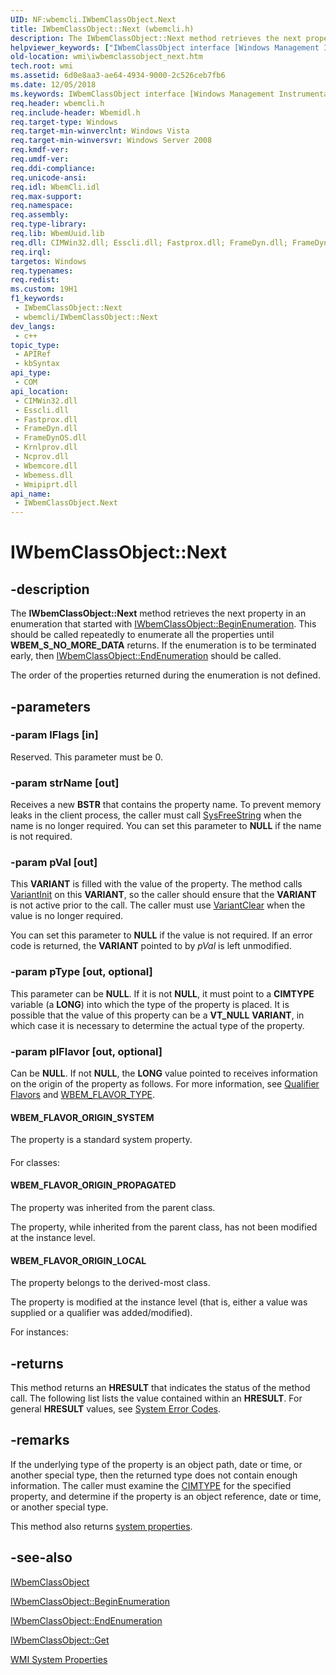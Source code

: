 ```yaml
---
UID: NF:wbemcli.IWbemClassObject.Next
title: IWbemClassObject::Next (wbemcli.h)
description: The IWbemClassObject::Next method retrieves the next property in an enumeration that started with IWbemClassObject::BeginEnumeration.
helpviewer_keywords: ["IWbemClassObject interface [Windows Management Instrumentation]","Next method","IWbemClassObject.Next","IWbemClassObject::Next","Next","Next method [Windows Management Instrumentation]","Next method [Windows Management Instrumentation]","IWbemClassObject interface","WBEM_FLAVOR_ORIGIN_LOCAL","WBEM_FLAVOR_ORIGIN_PROPAGATED","WBEM_FLAVOR_ORIGIN_SYSTEM","_hmm_iwbemclassobject_next","wbemcli/IWbemClassObject::Next","wmi.iwbemclassobject_next"]
old-location: wmi\iwbemclassobject_next.htm
tech.root: wmi
ms.assetid: 6d0e8aa3-ae64-4934-9000-2c526ceb7fb6
ms.date: 12/05/2018
ms.keywords: IWbemClassObject interface [Windows Management Instrumentation],Next method, IWbemClassObject.Next, IWbemClassObject::Next, Next, Next method [Windows Management Instrumentation], Next method [Windows Management Instrumentation],IWbemClassObject interface, WBEM_FLAVOR_ORIGIN_LOCAL, WBEM_FLAVOR_ORIGIN_PROPAGATED, WBEM_FLAVOR_ORIGIN_SYSTEM, _hmm_iwbemclassobject_next, wbemcli/IWbemClassObject::Next, wmi.iwbemclassobject_next
req.header: wbemcli.h
req.include-header: Wbemidl.h
req.target-type: Windows
req.target-min-winverclnt: Windows Vista
req.target-min-winversvr: Windows Server 2008
req.kmdf-ver: 
req.umdf-ver: 
req.ddi-compliance: 
req.unicode-ansi: 
req.idl: WbemCli.idl
req.max-support: 
req.namespace: 
req.assembly: 
req.type-library: 
req.lib: WbemUuid.lib
req.dll: CIMWin32.dll; Esscli.dll; Fastprox.dll; FrameDyn.dll; FrameDynOS.dll; Krnlprov.dll; Ncprov.dll; Wbemcore.dll; Wbemess.dll; Wmipiprt.dll
req.irql: 
targetos: Windows
req.typenames: 
req.redist: 
ms.custom: 19H1
f1_keywords:
 - IWbemClassObject::Next
 - wbemcli/IWbemClassObject::Next
dev_langs:
 - c++
topic_type:
 - APIRef
 - kbSyntax
api_type:
 - COM
api_location:
 - CIMWin32.dll
 - Esscli.dll
 - Fastprox.dll
 - FrameDyn.dll
 - FrameDynOS.dll
 - Krnlprov.dll
 - Ncprov.dll
 - Wbemcore.dll
 - Wbemess.dll
 - Wmipiprt.dll
api_name:
 - IWbemClassObject.Next
---
```


# IWbemClassObject::Next


## -description

The <b>IWbemClassObject::Next</b> method retrieves the 
    next property in an enumeration that started with 
    <a href="https://docs.microsoft.com/windows/desktop/api/wbemcli/nf-wbemcli-iwbemclassobject-beginenumeration">IWbemClassObject::BeginEnumeration</a>. 
    This should be called repeatedly to enumerate all the properties until 
    <b>WBEM_S_NO_MORE_DATA</b> returns. If the enumeration is to be terminated early, then 
    <a href="https://docs.microsoft.com/windows/desktop/api/wbemcli/nf-wbemcli-iwbemclassobject-endenumeration">IWbemClassObject::EndEnumeration</a> should 
    be called.

The order of the properties returned during the enumeration is not defined.

## -parameters

### -param lFlags [in]

Reserved. This parameter must be 0.

### -param strName [out]

Receives a new <b>BSTR</b> that contains the property name. To prevent memory leaks 
      in the client process, the caller must call 
      <a href="https://docs.microsoft.com/previous-versions/windows/desktop/api/oleauto/nf-oleauto-sysfreestring">SysFreeString</a> when the name is no 
      longer required. You can set this parameter to <b>NULL</b> if the name is not required.

### -param pVal [out]

This <b>VARIANT</b> is filled with the value of the property. The method calls 
       <a href="https://docs.microsoft.com/previous-versions/windows/desktop/api/oleauto/nf-oleauto-variantinit">VariantInit</a> on this 
       <b>VARIANT</b>, so the caller should ensure that the <b>VARIANT</b> 
       is not active prior to the call. The caller must use 
       <a href="https://docs.microsoft.com/previous-versions/windows/desktop/api/oleauto/nf-oleauto-variantclear">VariantClear</a> when the value is no 
       longer required.

You can set this parameter to <b>NULL</b> if the value is not required. If an error code 
       is returned, the <b>VARIANT</b> pointed to by <i>pVal</i> is left 
       unmodified.

### -param pType [out, optional]

This parameter can be <b>NULL</b>. If it is not <b>NULL</b>, it must 
      point to a <b>CIMTYPE</b> variable (a <b>LONG</b>) into which the 
      type of the property is placed. It is possible that the value of this property can be a 
      <b>VT_NULL</b> <b>VARIANT</b>, in which case it 
      is necessary to determine the actual type of the property.

### -param plFlavor [out, optional]

Can be <b>NULL</b>. If not <b>NULL</b>, the 
       <b>LONG</b> value pointed to receives information on the origin of the property as 
       follows. For more information, see <a href="https://docs.microsoft.com/windows/desktop/WmiSdk/qualifier-flavors">Qualifier Flavors</a> and <a href="/windows/win32/api/wbemcli/ne-wbemcli-wbem_flavor_type">WBEM_FLAVOR_TYPE</a>.



#### WBEM_FLAVOR_ORIGIN_SYSTEM

The property is a standard system property.



#### 

For classes:



#### WBEM_FLAVOR_ORIGIN_PROPAGATED

The property was inherited from the parent class.

The property, while inherited from the parent class, has not been modified at the instance level.



#### WBEM_FLAVOR_ORIGIN_LOCAL

The property belongs to the derived-most class.

The property is modified at the instance level (that is, either a value was supplied or a qualifier was 
        added/modified).

For instances:

## -returns

This method returns an <b>HRESULT</b> that indicates the status of the method call. The 
       following list lists the value contained within an <b>HRESULT</b>. For general 
       <b>HRESULT</b> values, see 
       <a href="https://docs.microsoft.com/windows/desktop/Debug/system-error-codes">System Error Codes</a>.

## -remarks

If the underlying type of the property is an object path, date or time, or another special type, then the 
    returned type does not contain enough information. The caller must examine the 
    <a href="https://docs.microsoft.com/windows/desktop/WmiSdk/cimtype-qualifier">CIMTYPE</a> for the specified property, and determine 
    if the property is an object reference, date or time, or another special type.

This method also returns 
    <a href="https://docs.microsoft.com/windows/desktop/WmiSdk/wmi-system-properties">system properties</a>.

## -see-also

<a href="https://docs.microsoft.com/windows/desktop/api/wbemcli/nn-wbemcli-iwbemclassobject">IWbemClassObject</a>



<a href="https://docs.microsoft.com/windows/desktop/api/wbemcli/nf-wbemcli-iwbemclassobject-beginenumeration">IWbemClassObject::BeginEnumeration</a>



<a href="https://docs.microsoft.com/windows/desktop/api/wbemcli/nf-wbemcli-iwbemclassobject-endenumeration">IWbemClassObject::EndEnumeration</a>



<a href="https://docs.microsoft.com/windows/desktop/api/wbemcli/nf-wbemcli-iwbemclassobject-get">IWbemClassObject::Get</a>



<a href="https://docs.microsoft.com/windows/desktop/WmiSdk/wmi-system-properties">WMI System Properties</a>

